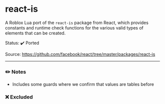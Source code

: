 # react-is
A Roblox Lua port of the `react-is` package from React, which provides constants and runtime check functions for the various valid types of elements that can be created.

Status: ✔️ Ported

Source: https://github.com/facebook/react/tree/master/packages/react-is

---

### ✏️ Notes
* Includes some guards where we confirm that values are tables before 

### ❌ Excluded
